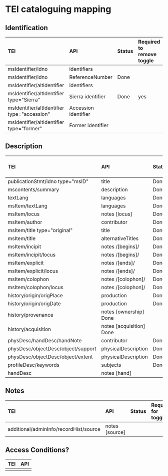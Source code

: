 # TEI cataloguing mapping

## Identification

| TEI | API | Status | Required to remove toggle |
| :--- | :--- |:--- |:--- |
| msIdentifier/idno | identifiers |
| msIdentifier/idno | ReferenceNumber | Done |
| msIdentifier/altIdentifier | identifiers |
| msIdentifier/altIdentifier type="Sierra" | Sierra identifier | Done | yes
| msIdentifier/altIdentifier type="accession" | Accession identifier |
| msIdentifier/altIdentifier type="former" | Former identifier |

## Description

| TEI | API | Status | Required for toggle |
| :--- | :--- |:--- |:--- |
| publicationStmt/idno type="msID" | title | Done | yes
| mscontents/summary | description | Done | yes
| textLang | languages | Done | yes
| msItem/textLang | languages | Done | yes
| msItem/locus | notes [locus] | Done | yes
| msItem/author | contributor | Done | yes
| msItem/title type="original" | title | Done | yes
| msItem/title | alternativeTitles | Done | 
| msItem/incipit | notes /[begins]/ | Done | yes
| msItem/incipit/locus | notes /[begins]/ | Done | yes
| msItem/explicit | notes /[ends]/ |Done | yes
| msItem/explicit/locus | notes /[ends]/ | Done | yes
| msItem/colophon | notes /[colophon]/ | Done | yes
| msItem/colophon/locus | notes /[colophon]/ | Done | yes
| history/origin/origPlace | production | Done | yes
| history/origin/origDate | production | Done | yes
| history/provenance | notes \[ownership\] Done | 
| history/acquisition | notes \[acquisition\] Done |
| physDesc/handDesc/handNote | contributor | Done | yes
| physDesc/objectDesc/object/support | physicalDescription | Done| yes
| physDesc/objectDesc/object/extent |physicalDescription | Done | yes
| profileDesc/keywords |subjects | Done | |
| handDesc | notes \[hand\] |


## Notes

| TEI | API | Status | Required for toggle |
| :--- | :--- |:--- |:--- |
| additional/adminInfo/recordHist/source | notes \[source\] | | 

## Access Conditions?

| TEI | API |
| :--- | :--- |
|  |  |

